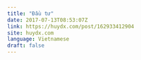 ```yaml
---
title: "Đầu tư"
date: 2017-07-13T08:53:07Z
link: https://huydx.com/post/162933412904
site: huydx.com
language: Vietnamese
draft: false
---
```

